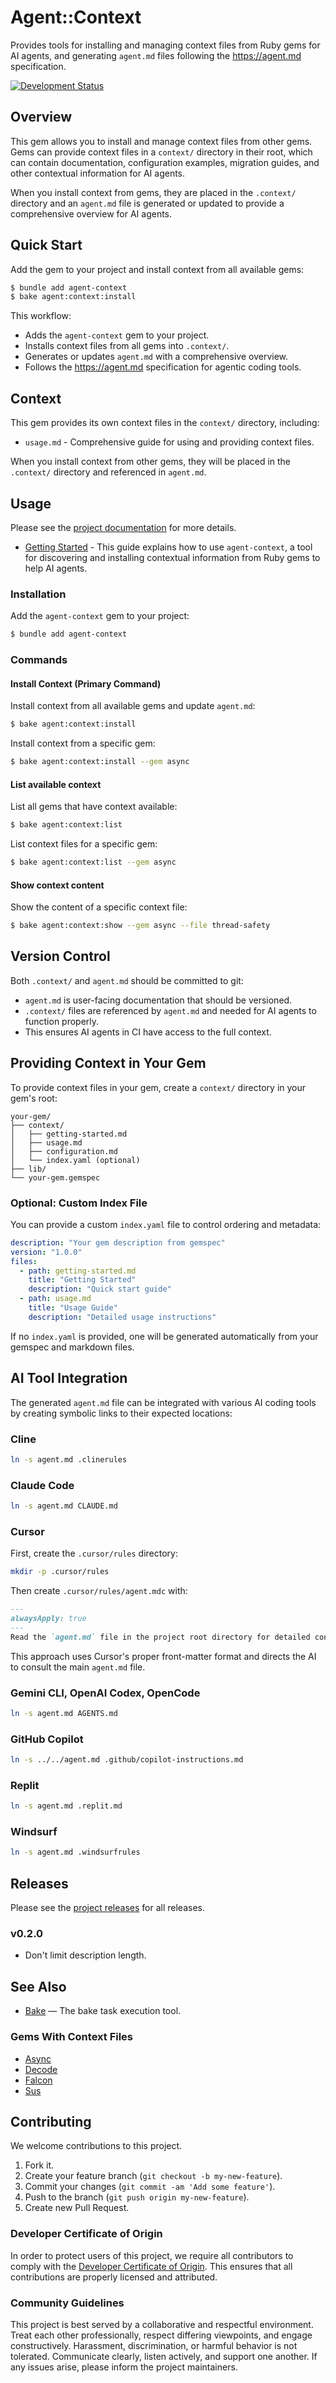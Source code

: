 # Agent::Context

Provides tools for installing and managing context files from Ruby gems for AI agents, and generating `agent.md` files following the <https://agent.md> specification.

[![Development Status](https://github.com/ioquatix/agent-context/workflows/Test/badge.svg)](https://github.com/ioquatix/agent-context/actions?workflow=Test)

## Overview

This gem allows you to install and manage context files from other gems. Gems can provide context files in a `context/` directory in their root, which can contain documentation, configuration examples, migration guides, and other contextual information for AI agents.

When you install context from gems, they are placed in the `.context/` directory and an `agent.md` file is generated or updated to provide a comprehensive overview for AI agents.

## Quick Start

Add the gem to your project and install context from all available gems:

``` bash
$ bundle add agent-context
$ bake agent:context:install
```

This workflow:

  - Adds the `agent-context` gem to your project.
  - Installs context files from all gems into `.context/`.
  - Generates or updates `agent.md` with a comprehensive overview.
  - Follows the <https://agent.md> specification for agentic coding tools.

## Context

This gem provides its own context files in the `context/` directory, including:

  - `usage.md` - Comprehensive guide for using and providing context files.

When you install context from other gems, they will be placed in the `.context/` directory and referenced in `agent.md`.

## Usage

Please see the [project documentation](https://ioquatix.github.io/agent-context/) for more details.

  - [Getting Started](https://ioquatix.github.io/agent-context/guides/getting-started/index) - This guide explains how to use `agent-context`, a tool for discovering and installing contextual information from Ruby gems to help AI agents.

### Installation

Add the `agent-context` gem to your project:

``` bash
$ bundle add agent-context
```

### Commands

#### Install Context (Primary Command)

Install context from all available gems and update `agent.md`:

``` bash
$ bake agent:context:install
```

Install context from a specific gem:

``` bash
$ bake agent:context:install --gem async
```

#### List available context

List all gems that have context available:

``` bash
$ bake agent:context:list
```

List context files for a specific gem:

``` bash
$ bake agent:context:list --gem async
```

#### Show context content

Show the content of a specific context file:

``` bash
$ bake agent:context:show --gem async --file thread-safety
```

## Version Control

Both `.context/` and `agent.md` should be committed to git:

  - `agent.md` is user-facing documentation that should be versioned.
  - `.context/` files are referenced by `agent.md` and needed for AI agents to function properly.
  - This ensures AI agents in CI have access to the full context.

## Providing Context in Your Gem

To provide context files in your gem, create a `context/` directory in your gem's root:

    your-gem/
    ├── context/
    │   ├── getting-started.md
    │   ├── usage.md
    │   ├── configuration.md
    │   └── index.yaml (optional)
    ├── lib/
    └── your-gem.gemspec

### Optional: Custom Index File

You can provide a custom `index.yaml` file to control ordering and metadata:

``` yaml
description: "Your gem description from gemspec"
version: "1.0.0"
files:
  - path: getting-started.md
    title: "Getting Started"
    description: "Quick start guide"
  - path: usage.md
    title: "Usage Guide"
    description: "Detailed usage instructions"
```

If no `index.yaml` is provided, one will be generated automatically from your gemspec and markdown files.

## AI Tool Integration

The generated `agent.md` file can be integrated with various AI coding tools by creating symbolic links to their expected locations:

### Cline

``` bash
ln -s agent.md .clinerules
```

### Claude Code

``` bash
ln -s agent.md CLAUDE.md
```

### Cursor

First, create the `.cursor/rules` directory:

``` bash
mkdir -p .cursor/rules
```

Then create `.cursor/rules/agent.mdc` with:

``` markdown
---
alwaysApply: true
---
Read the `agent.md` file in the project root directory for detailed context relating to this project and external dependencies.
```

This approach uses Cursor's proper front-matter format and directs the AI to consult the main `agent.md` file.

### Gemini CLI, OpenAI Codex, OpenCode

``` bash
ln -s agent.md AGENTS.md
```

### GitHub Copilot

``` bash
ln -s ../../agent.md .github/copilot-instructions.md
```

### Replit

``` bash
ln -s agent.md .replit.md
```

### Windsurf

``` bash
ln -s agent.md .windsurfrules
```

## Releases

Please see the [project releases](https://ioquatix.github.io/agent-context/releases/index) for all releases.

### v0.2.0

  - Don't limit description length.

## See Also

  - [Bake](https://github.com/ioquatix/bake) — The bake task execution tool.

### Gems With Context Files

  - [Async](https://github.com/socketry/async)
  - [Decode](https://github.com/ioquatix/decode)
  - [Falcon](https:///github.com/socketry/falcon)
  - [Sus](https://github.com/socketry/sus)

## Contributing

We welcome contributions to this project.

1.  Fork it.
2.  Create your feature branch (`git checkout -b my-new-feature`).
3.  Commit your changes (`git commit -am 'Add some feature'`).
4.  Push to the branch (`git push origin my-new-feature`).
5.  Create new Pull Request.

### Developer Certificate of Origin

In order to protect users of this project, we require all contributors to comply with the [Developer Certificate of Origin](https://developercertificate.org/). This ensures that all contributions are properly licensed and attributed.

### Community Guidelines

This project is best served by a collaborative and respectful environment. Treat each other professionally, respect differing viewpoints, and engage constructively. Harassment, discrimination, or harmful behavior is not tolerated. Communicate clearly, listen actively, and support one another. If any issues arise, please inform the project maintainers.
